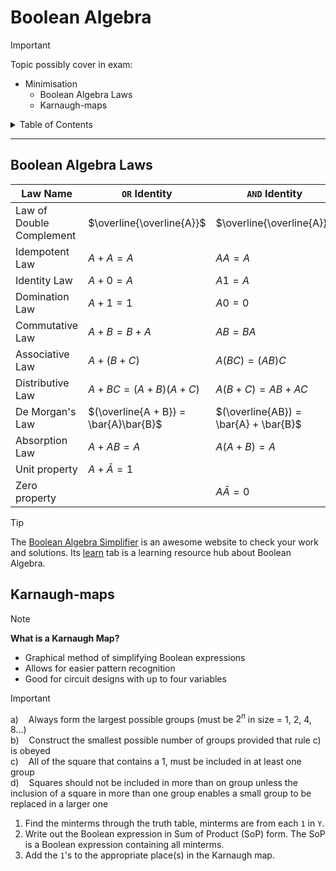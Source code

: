 # Boolean Algebra

> [!IMPORTANT]
> Topic possibly cover in exam:
> - Minimisation
>   - Boolean Algebra Laws
>   - Karnaugh-maps

<details>

<summary>Table of Contents</summary>

1. [Boolean Algebra Laws](#boolean-algebra-laws)
2. [Karnaugh-maps](#karnaugh-maps)

</details>

***

## Boolean Algebra Laws

| Law Name | `OR` Identity | `AND` Identity |
| -------- | ------------- | ---------------|
| Law of Double Complement | $\overline{\overline{A}}$ | $\overline{\overline{A}}$ |
| Idempotent Law | $A + A = A$ | $AA = A$ |
| Identity Law | $A + 0 = A$ | $A1 = A$ |
| Domination Law | $A + 1 = 1$ | $A0 = 0$ |
| Commutative Law | $A + B = B + A$ | $AB = BA$ |
| Associative Law | $A + (B + C)$ | $A(BC) = (AB)C$ |
| Distributive Law | $A + BC = (A + B)(A + C)$ | $A(B + C) = AB + AC$ |
| De Morgan's Law | $(\overline{A + B}) = \bar{A}\bar{B}$ | $(\overline{AB}) = \bar{A} + \bar{B}$ |
| Absorption Law | $A + AB = A$ | $A(A + B) = A$ |
| Unit property | $A + \bar{A} = 1$ | &nbsp; |
| Zero property | &nbsp; | $A\bar{A} = 0$ |

> [!TIP]
> The [Boolean Algebra Simplifier](https://www.boolean-algebra.com/) is an awesome website to check your work and solutions. Its [learn](https://www.boolean-algebra.com/learn) tab is a learning resource hub about Boolean Algebra.

## Karnaugh-maps

> [!NOTE]
> **What is a Karnaugh Map?**
> - Graphical method of simplifying Boolean expressions
> - Allows for easier pattern recognition
> - Good for circuit designs with up to four variables

> [!IMPORTANT]
> a)&nbsp;&nbsp;&nbsp;&nbsp;Always form the largest possible groups (must be $2^{n}$ in size = 1, 2, 4, 8...)<br />
> b)&nbsp;&nbsp;&nbsp;&nbsp;Construct the smallest possible number of groups provided that rule c) is obeyed<br />
> c)&nbsp;&nbsp;&nbsp;&nbsp;All of the square that contains a 1, must be included in at least one group<br />
> d)&nbsp;&nbsp;&nbsp;&nbsp;Squares should not be included in more than on group unless the inclusion of a square in more than one group enables a small group to be replaced in a larger one

1. Find the minterms through the truth table, minterms are from each `1` in `Y`.
2. Write out the Boolean expression in Sum of Product (SoP) form. The SoP is a Boolean expression containing all minterms.
3. Add the `1`'s to the appropriate place(s) in the Karnaugh map.
